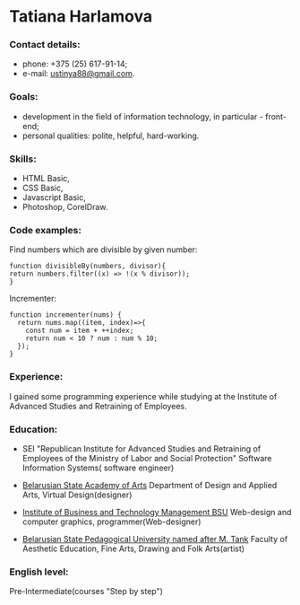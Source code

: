 # Tatiana Harlamova

### Contact details:
- phone: +375 (25) 617-91-14;  
- e-mail: ustinya88@gmail.com.  

### Goals:   
- development in the field of information technology, in particular - front-end;
- personal qualities: polite, helpful, hard-working.  

### Skills:  
- HTML Basic,  
- CSS Basic, 
- Javascript Basic,  
- Photoshop, CorelDraw.

### Code examples:
Find numbers which are divisible by given number:
```
function divisibleBy(numbers, divisor){
return numbers.filter((x) => !(x % divisor));
}
```
Incrementer:
```
function incrementer(nums) {
  return nums.map((item, index)=>{
    const num = item + ++index;
    return num < 10 ? num : num % 10;
  });
}
```

### Experience:
I gained some programming experience while studying at the Institute of Advanced Studies and Retraining of Employees.

### Education:
- SEI "Republican Institute for Advanced Studies and Retraining of Employees of the Ministry of Labor and Social Protection"
Software Information Systems(
software engineer)

- [Belarusian State Academy of Arts](http://www.bdam.by)
Department of Design and Applied Arts, Virtual Design(designer)

- [Institute of Business and Technology Management BSU](http://www.sbmt.bsu.by/en)
Web-design and computer graphics, programmer(Web-designer)

- [Belarusian State Pedagogical University named after  M. Tank](https://www.bspu.by)
Faculty of Aesthetic Education, Fine Arts, Drawing and Folk Arts(artist)

### English level:
Pre-Intermediate(courses "Step by step")
